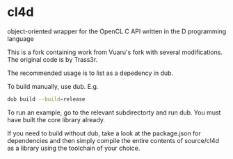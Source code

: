 cl4d
====

object-oriented wrapper for the OpenCL C API written in the D programming language

This is a fork containing work from Vuaru's fork with several modifications. The original code is by Trass3r.

The recommended usage is to list as a depedency in dub.


To build manually, use dub. E.g.
````sh
dub build --build=release
````

To run an example, go to the relevant subdirectorty and run dub. You must have built the core library already.

If you need to build without dub, take a look at the package.json for dependencies and then simply compile the
entire contents of source/cl4d as a library using the toolchain of your choice.
